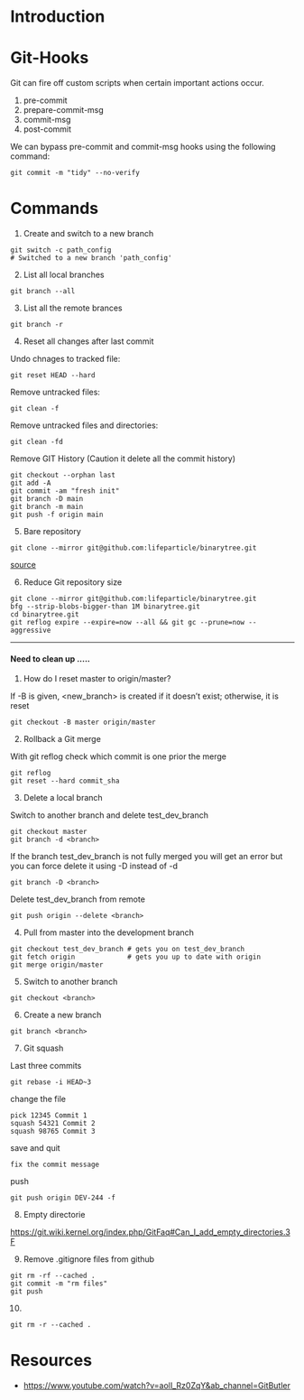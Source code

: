 # Introduction

# Git-Hooks

Git can fire off custom scripts when certain important actions occur.

1. pre-commit
2. prepare-commit-msg
3. commit-msg
4. post-commit

We can bypass pre-commit and commit-msg hooks using the following command:

```shell
git commit -m "tidy" --no-verify
```

# Commands

1. Create and switch to a new branch

```shell
git switch -c path_config
# Switched to a new branch 'path_config'
```

2. List all local branches

```shell
git branch --all
```


3. List all the remote brances

```shell
git branch -r
```

4. Reset all changes after last commit

Undo chnages to tracked file:

```shell
git reset HEAD --hard
```

Remove untracked files:

```shell
git clean -f
```

Remove untracked files and directories:

```shell
git clean -fd
```

Remove GIT History (Caution it delete all the commit history)

```shell
git checkout --orphan last
git add -A
git commit -am "fresh init"
git branch -D main
git branch -m main
git push -f origin main
```

5. Bare repository

```shell
git clone --mirror git@github.com:lifeparticle/binarytree.git
```

[source](https://git-scm.com/docs/gitglossary.html#def_bare_repository)

6. Reduce Git repository size

```shell
git clone --mirror git@github.com:lifeparticle/binarytree.git
bfg --strip-blobs-bigger-than 1M binarytree.git
cd binarytree.git
git reflog expire --expire=now --all && git gc --prune=now --aggressive
```

------------

#### Need to clean up .....


1. How do I reset master to origin/master?

If -B is given, <new_branch> is created if it doesn’t exist; otherwise, it is reset

```
git checkout -B master origin/master
```


2. Rollback a Git merge

With git reflog check which commit is one prior the merge 

```
git reflog
git reset --hard commit_sha
```


3. Delete a local branch

Switch to another branch and delete test_dev_branch

```
git checkout master
git branch -d <branch>
```

If the branch test_dev_branch is not fully merged you will get an error but you can force delete it using -D instead of -d

```
git branch -D <branch>
```

Delete test_dev_branch from remote

```
git push origin --delete <branch>
```

4. Pull from master into the development branch

```
git checkout test_dev_branch # gets you on test_dev_branch
git fetch origin             # gets you up to date with origin
git merge origin/master
```

5. Switch to another branch

```
git checkout <branch>
```

6. Create a new branch

```
git branch <branch>
```

7. Git squash

Last three commits

```
git rebase -i HEAD~3
```

change the file

```
pick 12345 Commit 1
squash 54321 Commit 2
squash 98765 Commit 3
```

save and quit

```
fix the commit message
```

push

```
git push origin DEV-244 -f
```

8. Empty directorie

https://git.wiki.kernel.org/index.php/GitFaq#Can_I_add_empty_directories.3F

9. Remove .gitignore files from github

```
git rm -rf --cached .
git commit -m "rm files"
git push
```


10. 

```shell
git rm -r --cached .
```

# Resources

- https://www.youtube.com/watch?v=aolI_Rz0ZqY&ab_channel=GitButler

